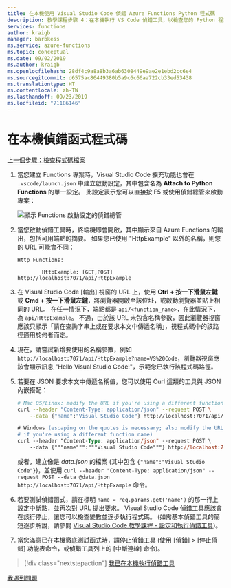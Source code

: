```yaml
---
title: 在本機使用 Visual Studio Code 偵錯 Azure Functions Python 程式碼
description: 教學課程步驟 4：在本機執行 VS Code 偵錯工具，以檢查您的 Python 程式碼。
services: functions
author: kraigb
manager: barbkess
ms.service: azure-functions
ms.topic: conceptual
ms.date: 09/02/2019
ms.author: kraigb
ms.openlocfilehash: 28df4c9a8a8b3a6ab6308449e9ae2e1ebd2cc6e4
ms.sourcegitcommit: d6575ac86449380b5a9c6c66aa722cb33ed53438
ms.translationtype: HT
ms.contentlocale: zh-TW
ms.lasthandoff: 09/23/2019
ms.locfileid: "71186146"
---
```

# <a name="debug-the-function-code-locally"></a>在本機偵錯函式程式碼

[上一個步驟：檢查程式碼檔案](tutorial-vs-code-serverless-python-03.md)

1. 當您建立 Functions 專案時，Visual Studio Code 擴充功能也會在 `.vscode/launch.json` 中建立啟動設定，其中包含名為 **Attach to Python Functions** 的單一設定。 此設定表示您可以直接按 F5 或使用偵錯總管來啟動專案：

    ![顯示 Functions 啟動設定的偵錯總管](media/tutorial-vs-code-serverless-python/launch-configuration.png)

1. 當您啟動偵錯工具時，終端機即會開啟，其中顯示來自 Azure Functions 的輸出，包括可用端點的摘要。 如果您已使用 "HttpExample" 以外的名稱，則您的 URL 可能會不同：

    ```output
    Http Functions:

            HttpExample: [GET,POST] http://localhost:7071/api/HttpExample
    ```

1. 在 Visual Studio Code [輸出]  視窗的 URL 上，使用 **Ctrl + 按一下滑鼠左鍵** 或 **Cmd + 按一下滑鼠左鍵**，將瀏覽器開啟至該位址，或啟動瀏覽器並貼上相同的 URL。 在任一情況下，端點都是 `api/<function_name>`，在此情況下，為 `api/HttpExample`。 不過，由於該 URL 未包含名稱參數，因此瀏覽器視窗應該只顯示「請在查詢字串上或在要求本文中傳遞名稱」，視程式碼中的該路徑適用於何者而定。

1. 現在，請嘗試新增要使用的名稱參數，例如 `http://localhost:7071/api/HttpExample?name=VS%20Code`，瀏覽器視窗應該會顯示訊息 "Hello Visual Studio Code!"，示範您已執行該程式碼路徑。

1. 若要在 JSON 要求本文中傳遞名稱值，您可以使用 Curl 這類的工具與 JSON 內嵌搭配：

    ```bash
    # Mac OS/Linux: modify the URL if you're using a different function name
    curl --header "Content-Type: application/json" --request POST \
        --data {"name":"Visual Studio Code"} http://localhost:7071/api/HttpExample
    ```

    ```ps
    # Windows (escaping on the quotes is necessary; also modify the URL
    # if you're using a different function name)
    curl --header "Content-Type: application/json" --request POST \
        --data {"""name""":"""Visual Studio Code"""} http://localhost:7071/api/HttpExample
    ```

    或者，建立像是 *data.json* 的檔案 (其中包含 `{"name":"Visual Studio Code"}`)，並使用 `curl --header "Content-Type: application/json" --request POST --data @data.json http://localhost:7071/api/HttpExample` 命令。

1. 若要測試偵錯函式，請在標明 `name = req.params.get('name')` 的那一行上設定中斷點，並再次對 URL 提出要求。 Visual Studio Code 偵錯工具應該會在該行停止，讓您可以檢查變數並逐步執行程式碼。 (如需基本偵錯工具的簡短逐步解說，請參閱 [Visual Studio Code 教學課程 - 設定和執行偵錯工具](https://code.visualstudio.com/docs/python/python-tutorial#configure-and-run-the-debugger))。

1. 當您滿意已在本機徹底測試函式時，請停止偵錯工具 (使用 [偵錯]   > [停止偵錯]  功能表命令，或偵錯工具列上的 [中斷連線]  命令)。

> [!div class="nextstepaction"]
> [我已在本機執行偵錯工具](tutorial-vs-code-serverless-python-05.md)

[我遇到問題](https://www.research.net/r/PWZWZ52?tutorial=vscode-functions-python&step=04-test-debug)

